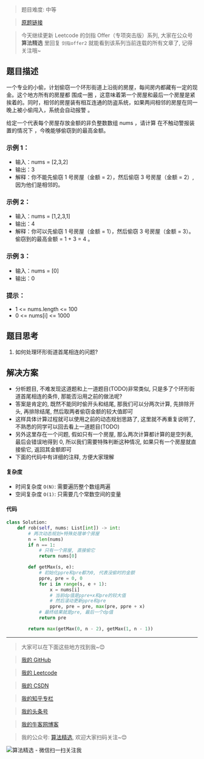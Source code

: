 > 题目难度: 中等

> [原题链接](https://leetcode.cn/problems/PzWKhm/)

> 今天继续更新 Leetcode 的剑指 Offer（专项突击版）系列, 大家在公众号 **算法精选** 里回复 `剑指offer2` 就能看到该系列当前连载的所有文章了, 记得关注哦~

## 题目描述

一个专业的小偷，计划偷窃一个环形街道上沿街的房屋，每间房内都藏有一定的现金。这个地方所有的房屋都 围成一圈 ，这意味着第一个房屋和最后一个房屋是紧挨着的。同时，相邻的房屋装有相互连通的防盗系统，如果两间相邻的房屋在同一晚上被小偷闯入，系统会自动报警 。

给定一个代表每个房屋存放金额的非负整数数组 nums ，请计算 在不触动警报装置的情况下 ，今晚能够偷窃到的最高金额。

### 示例 1：

- 输入：nums = [2,3,2]
- 输出：3
- 解释：你不能先偷窃 1 号房屋（金额 = 2），然后偷窃 3 号房屋（金额 = 2）, 因为他们是相邻的。

### 示例 2：

- 输入：nums = [1,2,3,1]
- 输出：4
- 解释：你可以先偷窃 1 号房屋（金额 = 1），然后偷窃 3 号房屋（金额 = 3）。偷窃到的最高金额 = 1 + 3 = 4 。

### 示例 3：

- 输入：nums = [0]
- 输出：0

### 提示：

- 1 <= nums.length <= 100
- 0 <= nums[i] <= 1000

## 题目思考

1. 如何处理环形街道首尾相连的问题?

## 解决方案

- 分析题目, 不难发现这道题和上一道题目(TODO)非常类似, 只是多了个环形街道首尾相连的条件, 那能否沿用之前的做法呢?
- 答案是肯定的, 既然不能同时偷开头和结尾, 那我们可以分两次计算, 先排除开头, 再排除结尾, 然后取两者偷窃金额的较大值即可
- 这样具体计算过程就可以使用之前的动态规划思路了, 这里就不再重复说明了, 不熟悉的同学可以回去看上一道题目(TODO)
- 另外这里存在一个问题, 假如只有一个房屋, 那么两次计算都计算的是空列表, 最后会错误地得到 0, 所以我们需要特殊判断这种情况, 如果只有一个房屋就直接偷它, 返回其金额即可
- 下面的代码中有详细的注释, 方便大家理解

#### 复杂度

- 时间复杂度 `O(N)`: 需要遍历整个数组两遍
- 空间复杂度 `O(1)`: 只需要几个常数空间的变量

#### 代码

```python
class Solution:
    def rob(self, nums: List[int]) -> int:
        # 两次动态规划+特殊处理单个房屋
        n = len(nums)
        if n == 1:
            # 只有一个房屋, 直接偷它
            return nums[0]

        def getMax(s, e):
            # 初始化ppre和pre都为0, 代表没偷时的金额
            ppre, pre = 0, 0
            for i in range(s, e + 1):
                x = nums[i]
                # 当前dp值是ppre+x和pre的较大值
                # 然后滚动更新ppre和pre
                ppre, pre = pre, max(pre, ppre + x)
            # 最终结果就是pre, 最后一个dp值
            return pre

        return max(getMax(0, n - 2), getMax(1, n - 1))
```

---

> 大家可以在下面这些地方找到我~😊

> [我的 GitHub](https://github.com/zjulyx)

> [我的 Leetcode](https://leetcode-cn.com/u/suibianfahui/)

> [我的 CSDN](https://me.csdn.net/zjulyx1993)

> [我的知乎专栏](https://zhuanlan.zhihu.com/c_1242508721932464128)

> [我的头条号](https://www.toutiao.com/c/user/1090304683804520/#mid=1671643017345028)

> [我的牛客网博客](https://blog.nowcoder.net/zjulyx)

> 我的公众号: [算法精选](https://mp.weixin.qq.com/s?__biz=MzA5MDk1MjI5MA==&mid=2247484158&idx=1&sn=90176bac32cf7af40e4074c721fd8a95&chksm=900285f3a7750ce5a068c9c9773781461819633f2fd60533732637ec9520c908371ebc218d49&scene=178&cur_album_id=1386231241346859009#rd), 欢迎大家扫码关注~😊

![算法精选 - 微信扫一扫关注我](https://pic1.zhimg.com/80/v2-7c988a7b35886df51596ef23616764ac_1440w.jpg)
